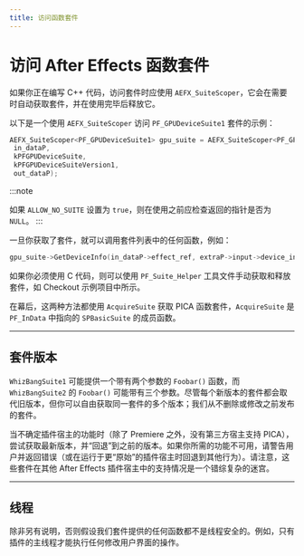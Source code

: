 ```yaml
---
title: 访问函数套件
---
```

# 访问 After Effects 函数套件

如果你正在编写 C++ 代码，访问套件时应使用 `AEFX_SuiteScoper`，它会在需要时自动获取套件，并在使用完毕后释放它。

以下是一个使用 `AEFX_SuiteScoper` 访问 `PF_GPUDeviceSuite1` 套件的示例：

```cpp
AEFX_SuiteScoper<PF_GPUDeviceSuite1> gpu_suite = AEFX_SuiteScoper<PF_GPUDeviceSuite1>(
 in_dataP,
 kPFGPUDeviceSuite,
 kPFGPUDeviceSuiteVersion1,
 out_dataP);
```

:::note

如果 `ALLOW_NO_SUITE` 设置为 `true`，则在使用之前应检查返回的指针是否为 `NULL`。
:::

一旦你获取了套件，就可以调用套件列表中的任何函数，例如：

```cpp
gpu_suite->GetDeviceInfo(in_dataP->effect_ref, extraP->input->device_index, &device_info);
```

如果你必须使用 C 代码，则可以使用 `PF_Suite_Helper` 工具文件手动获取和释放套件，如 Checkout 示例项目中所示。

在幕后，这两种方法都使用 `AcquireSuite` 获取 PICA 函数套件，`AcquireSuite` 是 `PF_InData` 中指向的 `SPBasicSuite` 的成员函数。

---

## 套件版本

`WhizBangSuite1` 可能提供一个带有两个参数的 `Foobar()` 函数，而 `WhizBangSuite2` 的 `Foobar()` 可能带有三个参数。尽管每个新版本的套件都会取代旧版本，但你可以自由获取同一套件的多个版本；我们从不删除或修改之前发布的套件。

当不确定插件宿主的功能时（除了 Premiere 之外，没有第三方宿主支持 PICA），尝试获取最新版本，并“回退”到之前的版本。如果你所需的功能不可用，请警告用户并返回错误（或在运行于更“原始”的插件宿主时回退到其他行为）。请注意，这些套件在其他 After Effects 插件宿主中的支持情况是一个错综复杂的迷宫。

---

## 线程

除非另有说明，否则假设我们套件提供的任何函数都不是线程安全的。例如，只有插件的主线程才能执行任何修改用户界面的操作。
